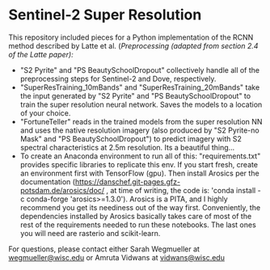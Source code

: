 # Sentinel-2 Super Resolution
This repository included pieces for a Python implementation of the RCNN method described by Latte et al. (_Preprocessing (adapted from section 2.4 of the Latte paper):_
- "S2 Pyrite" and "PS BeautySchoolDropout" collectively handle all of the preprocessing steps for Sentinel-2 and Dove, respectively. 
- "SuperResTraining_10mBands" and "SuperResTraining_20mBands" take the input generated by "S2 Pyrite" and "PS BeautySchoolDropout" to train the super resolution neural network. Saves the models to a location of your choice.
- "FortuneTeller" reads in the trained models from the super resolution NN and uses the native resolution imagery (also produced by "S2 Pyrite-no Mask" and "PS BeautySchoolDropout") to predict imagery with S2 spectral characteristics at 2.5m resolution.  Its a beautiful thing...
- To create an Anaconda environment to run all of this: "requirements.txt" provides specific libraries to replicate this env. If you start fresh, create an environment first with TensorFlow (gpu). Then install Arosics per the documentation (https://danschef.git-pages.gfz-potsdam.de/arosics/doc/ , at time of writing, the code is: 'conda install -c conda-forge 'arosics>=1.3.0'). Arosics is a PITA, and I highly recommend you get its neediness out of the way first. Conveniently, the dependencies installed by Arosics basically takes care of most of the rest of the requirements needed to run these notebooks.  The last ones you will need are rasterio and scikit-learn.

For questions, please contact either Sarah Wegmueller at wegmueller@wisc.edu or Amruta Vidwans at vidwans@wisc.edu
